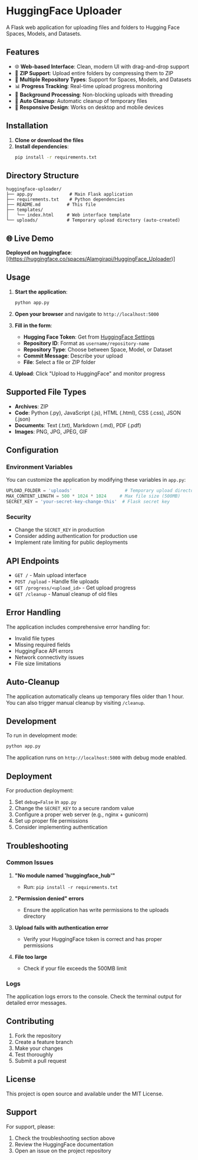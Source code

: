 # HuggingFace Uploader

A Flask web application for uploading files and folders to Hugging Face Spaces, Models, and Datasets.

## Features

- 🌐 **Web-based Interface**: Clean, modern UI with drag-and-drop support
- 📁 **ZIP Support**: Upload entire folders by compressing them to ZIP
- 🚀 **Multiple Repository Types**: Support for Spaces, Models, and Datasets
- 📊 **Progress Tracking**: Real-time upload progress monitoring
- 🔄 **Background Processing**: Non-blocking uploads with threading
- 🧹 **Auto Cleanup**: Automatic cleanup of temporary files
- 📱 **Responsive Design**: Works on desktop and mobile devices

## Installation

1. **Clone or download the files**
2. **Install dependencies**:
   ```bash
   pip install -r requirements.txt
   ```

## Directory Structure

```
huggingface-uploader/
├── app.py              # Main Flask application
├── requirements.txt    # Python dependencies
├── README.md          # This file
├── templates/
│   └── index.html     # Web interface template
└── uploads/           # Temporary upload directory (auto-created)
```
## 🌐 Live Demo

**Deployed on huggingface**: [(https://huggingface.co/spaces/Alamgirapi/HuggingFace_Uploader)]

## Usage

1. **Start the application**:
   ```bash
   python app.py
   ```

2. **Open your browser** and navigate to `http://localhost:5000`

3. **Fill in the form**:
   - **Hugging Face Token**: Get from [HuggingFace Settings](https://huggingface.co/settings/tokens)
   - **Repository ID**: Format as `username/repository-name`
   - **Repository Type**: Choose between Space, Model, or Dataset
   - **Commit Message**: Describe your upload
   - **File**: Select a file or ZIP folder

4. **Upload**: Click "Upload to HuggingFace" and monitor progress

## Supported File Types

- **Archives**: ZIP
- **Code**: Python (.py), JavaScript (.js), HTML (.html), CSS (.css), JSON (.json)
- **Documents**: Text (.txt), Markdown (.md), PDF (.pdf)
- **Images**: PNG, JPG, JPEG, GIF

## Configuration

### Environment Variables

You can customize the application by modifying these variables in `app.py`:

```python
UPLOAD_FOLDER = 'uploads'                    # Temporary upload directory
MAX_CONTENT_LENGTH = 500 * 1024 * 1024     # Max file size (500MB)
SECRET_KEY = 'your-secret-key-change-this'  # Flask secret key
```

### Security

- Change the `SECRET_KEY` in production
- Consider adding authentication for production use
- Implement rate limiting for public deployments

## API Endpoints

- `GET /` - Main upload interface
- `POST /upload` - Handle file uploads
- `GET /progress/<upload_id>` - Get upload progress
- `GET /cleanup` - Manual cleanup of old files

## Error Handling

The application includes comprehensive error handling for:
- Invalid file types
- Missing required fields
- HuggingFace API errors
- Network connectivity issues
- File size limitations

## Auto-Cleanup

The application automatically cleans up temporary files older than 1 hour. You can also trigger manual cleanup by visiting `/cleanup`.

## Development

To run in development mode:
```bash
python app.py
```

The application runs on `http://localhost:5000` with debug mode enabled.

## Deployment

For production deployment:

1. Set `debug=False` in `app.py`
2. Change the `SECRET_KEY` to a secure random value
3. Configure a proper web server (e.g., nginx + gunicorn)
4. Set up proper file permissions
5. Consider implementing authentication

## Troubleshooting

### Common Issues

1. **"No module named 'huggingface_hub'"**
   - Run: `pip install -r requirements.txt`

2. **"Permission denied" errors**
   - Ensure the application has write permissions to the uploads directory

3. **Upload fails with authentication error**
   - Verify your HuggingFace token is correct and has proper permissions

4. **File too large**
   - Check if your file exceeds the 500MB limit

### Logs

The application logs errors to the console. Check the terminal output for detailed error messages.

## Contributing

1. Fork the repository
2. Create a feature branch
3. Make your changes
4. Test thoroughly
5. Submit a pull request

## License

This project is open source and available under the MIT License.

## Support

For support, please:
1. Check the troubleshooting section above
2. Review the HuggingFace documentation
3. Open an issue on the project repository

